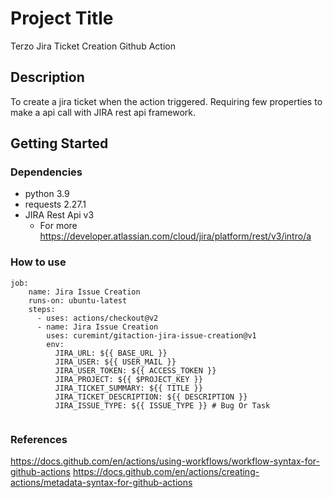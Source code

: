 # Project Title

Terzo Jira Ticket Creation Github Action

## Description

To create a jira ticket when the action triggered. Requiring few properties to make a api call with JIRA rest api framework.

## Getting Started

### Dependencies

* python 3.9
* requests 2.27.1
* JIRA Rest Api v3
  * For more https://developer.atlassian.com/cloud/jira/platform/rest/v3/intro/a

### How to use

```
job:
    name: Jira Issue Creation
    runs-on: ubuntu-latest
    steps:
      - uses: actions/checkout@v2
      - name: Jira Issue Creation
        uses: curemint/gitaction-jira-issue-creation@v1
        env:
          JIRA_URL: ${{ BASE_URL }}
          JIRA_USER: ${{ USER_MAIL }}
          JIRA_USER_TOKEN: ${{ ACCESS_TOKEN }}
          JIRA_PROJECT: ${{ $PROJECT_KEY }}
          JIRA_TICKET_SUMMARY: ${{ TITLE }}
          JIRA_TICKET_DESCRIPTION: ${{ DESCRIPTION }}
          JIRA_ISSUE_TYPE: ${{ ISSUE_TYPE }} # Bug Or Task
          
```
### References

https://docs.github.com/en/actions/using-workflows/workflow-syntax-for-github-actions
https://docs.github.com/en/actions/creating-actions/metadata-syntax-for-github-actions

